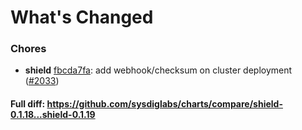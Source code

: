 # What's Changed

### Chores
- **shield** [fbcda7fa](https://github.com/sysdiglabs/charts/commit/fbcda7faebc03e0ee8796a96677dcdc5af2c26a6): add webhook/checksum on cluster deployment ([#2033](https://github.com/sysdiglabs/charts/issues/2033))
#### Full diff: https://github.com/sysdiglabs/charts/compare/shield-0.1.18...shield-0.1.19

